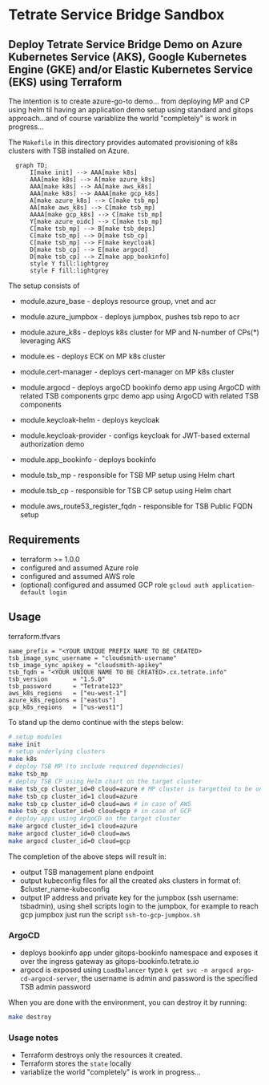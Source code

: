 # Tetrate Service Bridge Sandbox

## Deploy Tetrate Service Bridge Demo on Azure Kubernetes Service (AKS), Google Kubernetes Engine (GKE) and/or Elastic Kubernetes Service (EKS) using Terraform

The intention is to create azure-go-to demo... from deploying MP and CP using helm til having an application demo setup using standard and gitops approach...and of course variablize the world "completely" is work in progress...

The `Makefile` in this directory provides automated provisioning of k8s clusters with TSB installed on Azure.

```mermaid
  graph TD;
      I[make init] --> AAA[make k8s]
      AAA[make k8s] --> A[make azure_k8s]
      AAA[make k8s] --> AA[make aws_k8s]
      AAA[make k8s] --> AAAA[make gcp_k8s]
      A[make azure_k8s] --> C[make tsb_mp]
      AA[make aws_k8s] --> C[make tsb_mp]
      AAAA[make gcp_k8s] --> C[make tsb_mp]
      Y[make azure_oidc] --> C[make tsb_mp]
      C[make tsb_mp] --> B[make tsb_deps]
      C[make tsb_mp] --> D[make tsb_cp]
      C[make tsb_mp] --> F[make keycloak]
      D[make tsb_cp] --> E[make argocd]
      D[make tsb_cp] --> Z[make app_bookinfo]
      style Y fill:lightgrey
      style F fill:lightgrey
```

The setup consists of

- module.azure_base - deploys resource group, vnet and acr
- module.azure_jumpbox - deploys jumpbox, pushes tsb repo to acr
- module.azure_k8s - deploys k8s cluster for MP and N-number of CPs(\*) leveraging AKS

- module.es - deploys ECK on MP k8s cluster
- module.cert-manager - deploys cert-manager on MP k8s cluster
- module.argocd - deploys argoCD
  bookinfo demo app using ArgoCD with related TSB components
  grpc demo app using ArgoCD with related TSB components
- module.keycloak-helm - deploys keycloak
- module.keycloak-provider - configs keycloak for JWT-based external authorization demo
- module.app_bookinfo - deploys bookinfo

- module.tsb_mp - responsible for TSB MP setup using Helm chart
- module.tsb_cp - responsible for TSB CP setup using Helm chart
- module.aws_route53_register_fqdn - responsible for TSB Public FQDN setup

## Requirements

- terraform >= 1.0.0
- configured and assumed Azure role
- configured and assumed AWS role
- (optional) configured and assumed GCP role `gcloud auth application-default login`

## Usage

terraform.tfvars

```
name_prefix = "<YOUR UNIQUE PREFIX NAME TO BE CREATED>
tsb_image_sync_username = "cloudsmith-username"
tsb_image_sync_apikey = "cloudsmith-apikey"
tsb_fqdn = "<YOUR UNIQUE NAME TO BE CREATED>.cx.tetrate.info"
tsb_version       = "1.5.0"
tsb_password      = "Tetrate123"
aws_k8s_regions   = ["eu-west-1"]
azure_k8s_regions = ["eastus"]
gcp_k8s_regions   = ["us-west1"]
```

To stand up the demo continue with the steps below:

```bash
# setup modules
make init
# setup underlying clusters
make k8s
# deploy TSB MP (to include required dependecies)
make tsb_mp
# deploy TSB CP using Helm chart on the target cluster
make tsb_cp cluster_id=0 cloud=azure # MP cluster is targetted to be onboarded as Tier1
make tsb_cp cluster_id=1 cloud=azure
make tsb_cp cluster_id=0 cloud=aws # in case of AWS
make tsb_cp cluster_id=0 cloud=gcp # in case of GCP
# deploy apps using ArgoCD on the target cluster
make argocd cluster_id=1 cloud=azure
make argocd cluster_id=0 cloud=aws
make argocd cluster_id=0 cloud=gcp
```

The completion of the above steps will result in:

- output TSB management plane endpoint
- output kubeconfig files for all the created aks clusters in format of: $cluster_name-kubeconfig
- output IP address and private key for the jumpbox (ssh username: tsbadmin), using shell scripts login to the jumpbox, for example to reach gcp jumpbox just run the script `ssh-to-gcp-jumpbox.sh`

### ArgoCD

- deploys bookinfo app under gitops-bookinfo namespace and exposes it over the ingress gateway as gitops-bookinfo.tetrate.io
- argocd is exposed using `LoadBalancer` type `k get svc -n argocd argo-cd-argocd-server`, the username is admin and password is the specified TSB admin password

When you are done with the environment, you can destroy it by running:

```bash
make destroy
```

### Usage notes

- Terraform destroys only the resources it created.
- Terraform stores the `state` locally
- variablize the world "completely" is work in progress...
